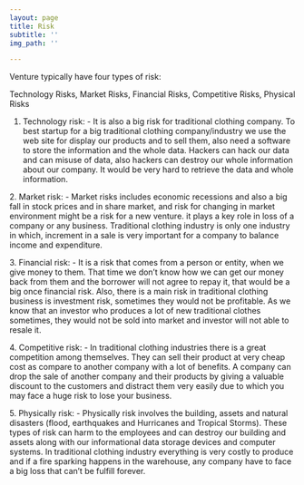 ```yaml
---
layout: page
title: Risk
subtitle: ''
img_path: ''

---
```

Venture typically have four types of risk: 

Technology Risks, Market Risks, Financial Risks, Competitive Risks, Physical Risks 

 1. Technology risk: - It is also a big risk for traditional clothing company. To best startup for a big traditional clothing company/industry we use the web site for display our products and to sell them, also need a software to store the information and the whole data. Hackers can hack our data and can misuse of data, also hackers can destroy our whole information about our company. It would be very hard to retrieve the data and whole information.   

2\. Market risk: - Market risks includes economic recessions and also a big fall in stock prices and in share market, and risk for changing in market environment might be a risk for a new venture. it plays a key role in loss of a company or any business. Traditional clothing industry is only one industry in which, increment in a sale is very important for a company to balance income and expenditure.   

3\. Financial risk: - It is a risk that comes from a person or entity, when we give money to them. That time we don’t know how we can get our money back from them and the borrower will not agree to repay it, that would be a big once financial risk. Also, there is a main risk in traditional clothing business is investment risk, sometimes they would not be profitable. As we know that an investor who produces a lot of new traditional clothes sometimes, they would not be sold into market and investor will not able to resale it.  

             

4\. Competitive risk: - In traditional clothing industries there is a great competition among themselves. They can sell their product at very cheap cost as compare to another company with a lot of benefits. A company can drop the sale of another company and their products by giving a valuable discount to the customers and distract them very easily due to which you may face a huge risk to lose your business.  

5\. Physically risk: -  Physically risk involves the building, assets and natural disasters (flood, earthquakes and Hurricanes and Tropical Storms). These types of risk can harm to the employees and can destroy our building and assets along with our informational data storage devices and computer systems. In traditional clothing industry everything is very costly to produce and if a fire sparking happens in the warehouse, any company have to face a big loss that can’t be fulfill forever.